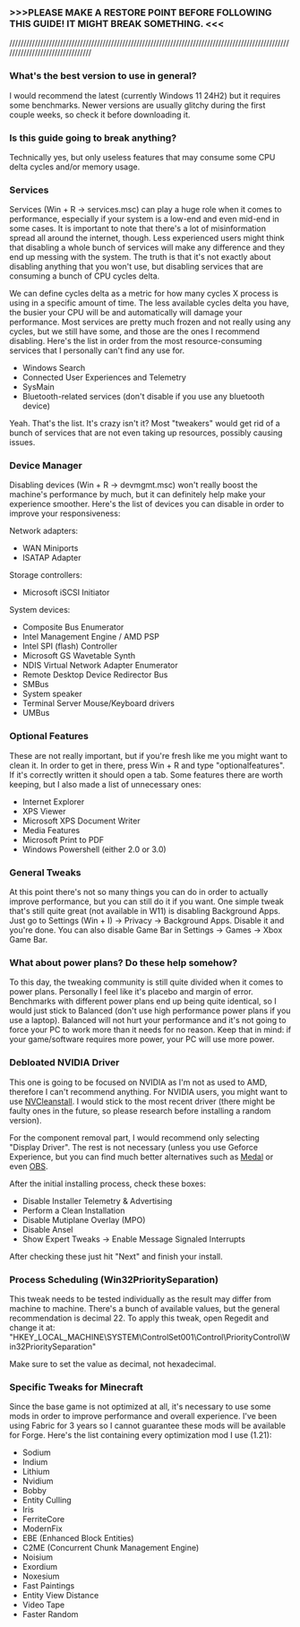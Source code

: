 ### >>>PLEASE MAKE A RESTORE POINT BEFORE FOLLOWING THIS GUIDE! IT MIGHT BREAK SOMETHING. <<<

////////////////////////////////////////////////////////////////////////////////////////////////////////////////////////////////

### What's the best version to use in general?

I would recommend the latest (currently Windows 11 24H2) but it requires some benchmarks. Newer versions are usually glitchy during the first couple weeks, so check it before downloading it.

### Is this guide going to break anything?

Technically yes, but only useless features that may consume some CPU delta cycles and/or memory usage.

### Services

Services (Win + R -> services.msc) can play a huge role when it comes to performance, especially if your system is a low-end and even mid-end in some cases. It is important to note that there's a lot of misinformation spread all around the internet, though. Less experienced users might think that disabling a whole bunch of services will make any difference and they end up messing with the system. The truth is that it's not exactly about disabling anything that you won't use, but disabling services that are consuming a bunch of CPU cycles delta. 

We can define cycles delta as a metric for how many cycles X process is using in a specific amount of time. The less available cycles delta you have, the busier your CPU will be and automatically will damage your performance. Most services are pretty much frozen and not really using any cycles, but we still have some, and those are the ones I recommend disabling. Here's the list in order from the most resource-consuming services that I personally can't find any use for. 

- Windows Search
- Connected User Experiences and Telemetry
- SysMain 
- Bluetooth-related services (don't disable if you use any bluetooth device)

Yeah. That's the list. It's crazy isn't it? Most "tweakers" would get rid of a bunch of services that are not even taking up resources, possibly causing issues. 

### Device Manager 

Disabling devices (Win + R -> devmgmt.msc) won't really boost the machine's performance by much, but it can definitely help make your experience smoother. Here's the list of devices you can disable in order to improve your responsiveness:

Network adapters:
- WAN Miniports 
- ISATAP Adapter

Storage controllers: 
- Microsoft iSCSI Initiator

System devices:
- Composite Bus Enumerator
- Intel Management Engine / AMD PSP
- Intel SPI (flash) Controller
- Microsoft GS Wavetable Synth
- NDIS Virtual Network Adapter Enumerator
- Remote Desktop Device Redirector Bus
- SMBus
- System speaker
- Terminal Server Mouse/Keyboard drivers
- UMBus

### Optional Features

These are not really important, but if you're fresh like me you might want to clean it. In order to get in there, press Win + R and type "optionalfeatures". If it's correctly written it should open a tab. Some features there are worth keeping, but I also made a list of unnecessary ones:

- Internet Explorer
- XPS Viewer
- Microsoft XPS Document Writer
- Media Features
- Microsoft Print to PDF 
- Windows Powershell (either 2.0 or 3.0)

### General Tweaks

At this point there's not so many things you can do in order to actually improve performance, but you can still do it if you want. One simple tweak that's still quite great (not available in W11) is disabling Background Apps. Just go to Settings (Win + I) -> Privacy -> Background Apps. Disable it and you're done. You can also disable Game Bar in Settings -> Games -> Xbox Game Bar.

### What about power plans? Do these help somehow?

To this day, the tweaking community is still quite divided when it comes to power plans. Personally I feel like it's placebo and margin of error. Benchmarks with different power plans end up being quite identical, so I would just stick to Balanced (don't use high performance power plans if you use a laptop). Balanced will not hurt your performance and it's not going to force your PC to work more than it needs for no reason. Keep that in mind: if your game/software requires more power, your PC will use more power. 

### Debloated NVIDIA Driver

This one is going to be focused on NVIDIA as I'm not as used to AMD, therefore I can't recommend anything. For NVIDIA users, you might want to use [NVCleanstall](https://www.techpowerup.com/download/techpowerup-nvcleanstall/). I would stick to the most recent driver (there might be faulty ones in the future, so please research before installing a random version). 

For the component removal part, I would recommend only selecting "Display Driver". The rest is not necessary (unless you use Geforce Experience, but you can find much better alternatives such as [Medal](https://medal.tv/) or even [OBS](https://obsproject.com/download). 

After the initial installing process, check these boxes: 

- Disable Installer Telemetry & Advertising 
- Perform a Clean Installation
- Disable Mutiplane Overlay (MPO)
- Disable Ansel
- Show Expert Tweaks -> Enable Message Signaled Interrupts 

After checking these just hit "Next" and finish your install. 

### Process Scheduling (Win32PrioritySeparation)

This tweak needs to be tested individually as the result may differ from machine to machine. There's a bunch of available values, but the general recommendation is decimal 22. To apply this tweak, open Regedit and change it at: "HKEY_LOCAL_MACHINE\SYSTEM\ControlSet001\Control\PriorityControl\Win32PrioritySeparation"

Make sure to set the value as decimal, not hexadecimal. 

### Specific Tweaks for Minecraft

Since the base game is not optimized at all, it's necessary to use some mods in order to improve performance and overall experience. I've been using Fabric for 3 years so I cannot guarantee these mods will be available for Forge. Here's the list containing every optimization mod I use (1.21):

- Sodium
- Indium
- Lithium
- Nvidium
- Bobby
- Entity Culling 
- Iris 
- FerriteCore
- ModernFix
- EBE (Enhanced Block Entities)
- C2ME (Concurrent Chunk Management Engine)
- Noisium
- Exordium
- Noxesium
- Fast Paintings
- Entity View Distance
- Video Tape
- Faster Random 








